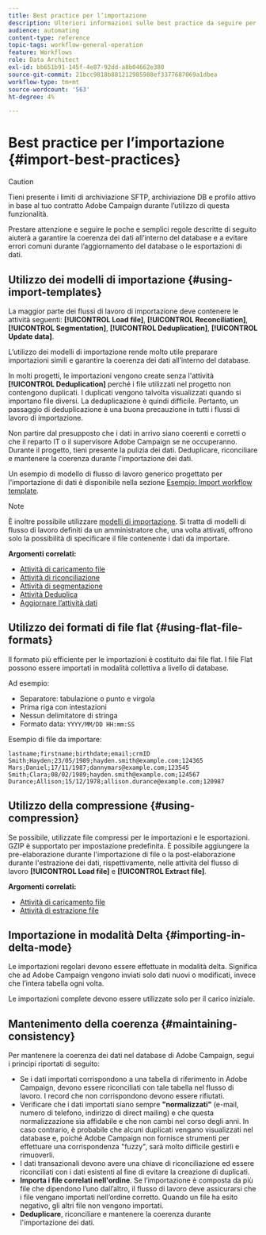 ```yaml
---
title: Best practice per l’importazione
description: Ulteriori informazioni sulle best practice da seguire per importare dati nel database.
audience: automating
content-type: reference
topic-tags: workflow-general-operation
feature: Workflows
role: Data Architect
exl-id: bb651b91-145f-4e87-92dd-a8b04662e380
source-git-commit: 21bcc9818b881212985988ef3377687069a1dbea
workflow-type: tm+mt
source-wordcount: '563'
ht-degree: 4%

---
```


# Best practice per l’importazione {#import-best-practices}

>[!CAUTION]
>
>Tieni presente i limiti di archiviazione SFTP, archiviazione DB e profilo attivo in base al tuo contratto Adobe Campaign durante l’utilizzo di questa funzionalità.

Prestare attenzione e seguire le poche e semplici regole descritte di seguito aiuterà a garantire la coerenza dei dati all’interno del database e a evitare errori comuni durante l’aggiornamento del database o le esportazioni di dati.

## Utilizzo dei modelli di importazione {#using-import-templates}

La maggior parte dei flussi di lavoro di importazione deve contenere le attività seguenti: **[!UICONTROL Load file]**, **[!UICONTROL Reconciliation]**, **[!UICONTROL Segmentation]**, **[!UICONTROL Deduplication]**, **[!UICONTROL Update data]**.

L’utilizzo dei modelli di importazione rende molto utile preparare importazioni simili e garantire la coerenza dei dati all’interno del database.

In molti progetti, le importazioni vengono create senza l&#39;attività **[!UICONTROL Deduplication]** perché i file utilizzati nel progetto non contengono duplicati. I duplicati vengono talvolta visualizzati quando si importano file diversi. La deduplicazione è quindi difficile. Pertanto, un passaggio di deduplicazione è una buona precauzione in tutti i flussi di lavoro di importazione.

Non partire dal presupposto che i dati in arrivo siano coerenti e corretti o che il reparto IT o il supervisore Adobe Campaign se ne occuperanno. Durante il progetto, tieni presente la pulizia dei dati. Deduplicare, riconciliare e mantenere la coerenza durante l&#39;importazione dei dati.

Un esempio di modello di flusso di lavoro generico progettato per l&#39;importazione di dati è disponibile nella sezione [Esempio: Import workflow template](../../automating/using/creating-import-workflow-templates.md).

>[!NOTE]
>
>È inoltre possibile utilizzare [modelli di importazione](../../automating/using/importing-data-with-import-templates.md). Si tratta di modelli di flusso di lavoro definiti da un amministratore che, una volta attivati, offrono solo la possibilità di specificare il file contenente i dati da importare.

**Argomenti correlati:**

* [Attività di caricamento file](../../automating/using/load-file.md)
* [Attività di riconciliazione](../../automating/using/reconciliation.md)
* [Attività di segmentazione](../../automating/using/segmentation.md)
* [Attività Deduplica](../../automating/using/deduplication.md)
* [Aggiornare l’attività dati](../../automating/using/update-data.md)

## Utilizzo dei formati di file flat {#using-flat-file-formats}

Il formato più efficiente per le importazioni è costituito dai file flat. I file Flat possono essere importati in modalità collettiva a livello di database.

Ad esempio:

* Separatore: tabulazione o punto e virgola
* Prima riga con intestazioni
* Nessun delimitatore di stringa
* Formato data: `YYYY/MM/DD HH:mm:SS`

Esempio di file da importare:

```
lastname;firstname;birthdate;email;crmID
Smith;Hayden;23/05/1989;hayden.smith@example.com;124365
Mars;Daniel;17/11/1987;dannymars@example.com;123545
Smith;Clara;08/02/1989;hayden.smith@example.com;124567
Durance;Allison;15/12/1978;allison.durance@example.com;120987
```

## Utilizzo della compressione {#using-compression}

Se possibile, utilizzate file compressi per le importazioni e le esportazioni. GZIP è supportato per impostazione predefinita. È possibile aggiungere la pre-elaborazione durante l&#39;importazione di file o la post-elaborazione durante l&#39;estrazione dei dati, rispettivamente, nelle attività del flusso di lavoro **[!UICONTROL Load file]** e **[!UICONTROL Extract file]**.

**Argomenti correlati:**

* [Attività di caricamento file](../../automating/using/load-file.md)
* [Attività di estrazione file](../../automating/using/extract-file.md)

## Importazione in modalità Delta {#importing-in-delta-mode}

Le importazioni regolari devono essere effettuate in modalità delta. Significa che ad Adobe Campaign vengono inviati solo dati nuovi o modificati, invece che l’intera tabella ogni volta.

Le importazioni complete devono essere utilizzate solo per il carico iniziale.

## Mantenimento della coerenza {#maintaining-consistency}

Per mantenere la coerenza dei dati nel database di Adobe Campaign, segui i principi riportati di seguito:

* Se i dati importati corrispondono a una tabella di riferimento in Adobe Campaign, devono essere riconciliati con tale tabella nel flusso di lavoro. I record che non corrispondono devono essere rifiutati.
* Verificare che i dati importati siano sempre **&quot;normalizzati&quot;** (e-mail, numero di telefono, indirizzo di direct mailing) e che questa normalizzazione sia affidabile e che non cambi nel corso degli anni. In caso contrario, è probabile che alcuni duplicati vengano visualizzati nel database e, poiché Adobe Campaign non fornisce strumenti per effettuare una corrispondenza &quot;fuzzy&quot;, sarà molto difficile gestirli e rimuoverli.
* I dati transazionali devono avere una chiave di riconciliazione ed essere riconciliati con i dati esistenti al fine di evitare la creazione di duplicati.
* **Importa i file correlati nell&#39;ordine**. Se l’importazione è composta da più file che dipendono l’uno dall’altro, il flusso di lavoro deve assicurarsi che i file vengano importati nell’ordine corretto. Quando un file ha esito negativo, gli altri file non vengono importati.
* **Deduplicare**, riconciliare e mantenere la coerenza durante l&#39;importazione dei dati.
